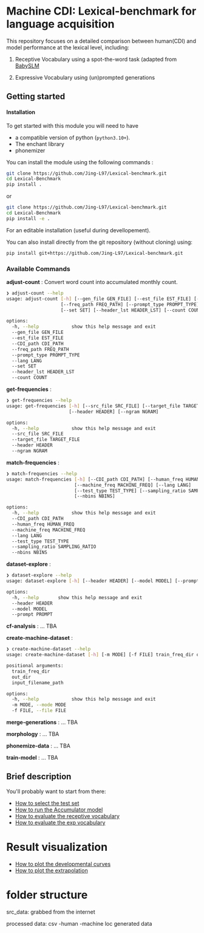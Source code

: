 # Machine CDI: Lexical-benchmark for language acquisition

This repository focuses on a detailed comparison between human(CDI) and model performance at the lexical level, including: 

1) Receptive Vocabulary using a spot-the-word task (adapted from [BabySLM](https://github.com/MarvinLvn/BabySLM)

2) Expressive Vocabulary using (un)prompted generations


## Getting started


#### Installation

To get started with this module you will need to have 


- a compatible version of python (`python3.10+`).
- The enchant library
- phonemizer

You can install the module using the following commands :

```bash
git clone https://github.com/Jing-L97/Lexical-benchmark.git
cd Lexical-Benchmark
pip install .
```

or 

```bash
git clone https://github.com/Jing-L97/Lexical-benchmark.git
cd Lexical-Benchmark
pip install -e .
```

For an editable installation (useful during devellopement).


You can also install directly from the git repository (without cloning) using:

```bash
pip install git+https://github.com/Jing-L97/Lexical-benchmark.git
```

### Available Commands

**adjust-count** : Convert word count into accumulated monthly count.

```bash
❯ adjust-count --help
usage: adjust-count [-h] [--gen_file GEN_FILE] [--est_file EST_FILE] [--CDI_path CDI_PATH]
                    [--freq_path FREQ_PATH] [--prompt_type PROMPT_TYPE] [--lang LANG]
                    [--set SET] [--header_lst HEADER_LST] [--count COUNT]

options:
  -h, --help            show this help message and exit
  --gen_file GEN_FILE
  --est_file EST_FILE
  --CDI_path CDI_PATH
  --freq_path FREQ_PATH
  --prompt_type PROMPT_TYPE
  --lang LANG
  --set SET
  --header_lst HEADER_LST
  --count COUNT
```


**get-frequencies** : 

```bash
❯ get-frequencies --help
usage: get-frequencies [-h] [--src_file SRC_FILE] [--target_file TARGET_FILE]
                       [--header HEADER] [--ngram NGRAM]

options:
  -h, --help            show this help message and exit
  --src_file SRC_FILE
  --target_file TARGET_FILE
  --header HEADER
  --ngram NGRAM
```

**match-frequencies** :

```bash
❯ match-frequencies --help
usage: match-frequencies [-h] [--CDI_path CDI_PATH] [--human_freq HUMAN_FREQ]
                         [--machine_freq MACHINE_FREQ] [--lang LANG]
                         [--test_type TEST_TYPE] [--sampling_ratio SAMPLING_RATIO]
                         [--nbins NBINS]

options:
  -h, --help            show this help message and exit
  --CDI_path CDI_PATH
  --human_freq HUMAN_FREQ
  --machine_freq MACHINE_FREQ
  --lang LANG
  --test_type TEST_TYPE
  --sampling_ratio SAMPLING_RATIO
  --nbins NBINS
  ```

**dataset-explore** :

```bash
❯ dataset-explore --help
usage: dataset-explore [-h] [--header HEADER] [--model MODEL] [--prompt PROMPT]

options:
  -h, --help       show this help message and exit
  --header HEADER
  --model MODEL
  --prompt PROMPT
```

**cf-analysis** : ... TBA

**create-machine-dataset** : 

```bash
❯ create-machine-dataset --help
usage: create-machine-dataset [-h] [-m MODE] [-f FILE] train_freq_dir out_dir input_filename_path

positional arguments:
  train_freq_dir
  out_dir
  input_filename_path

options:
  -h, --help            show this help message and exit
  -m MODE, --mode MODE
  -f FILE, --file FILE
```

**merge-generations** : ... TBA

**morphology** : ... TBA

**phonemize-data** : ... TBA

**train-model** : ... TBA


## Brief description

You'll probably want to start from there:
- [How to select the test set](docs/select_test.md)
- [How to run the Accumulator model](docs/accum.md)
- [How to evaluate the receptive vocabulary](docs/recep.md)
- [How to evaluate the exp vocabulary](docs/exp.md)

# Result visualization
- [How to plot the developmental curves](docs/plot_fig.md)
- [How to plot the extrapolation](docs/plot_extra.md)


# folder structure
src_data: grabbed from the internet
            
processed data: csv
    -human
    -machine
        loc
        generated data




